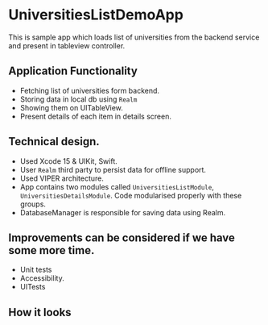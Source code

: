 # UniversitiesListDemoApp
This is sample app which loads list of universities from the backend service and present in tableview controller.

## Application Functionality
- Fetching list of universities form backend.
- Storing data in local db using `Realm`
- Showing them on UITableView.
- Present details of each item in details screen.

## Technical design.
- Used Xcode 15 & UIKit, Swift.
- User `Realm` third party to persist data for offline support.
- Used VIPER architecture.
- App contains two modules called `UniversitiesListModule`, `UniversitiesDetailsModule`. Code modularised properly with these groups. 
- DatabaseManager is responsible for saving data using Realm.

## Improvements can be considered if we have some more time.
- Unit tests
- Accessibility.
- UITests

## How it looks 
